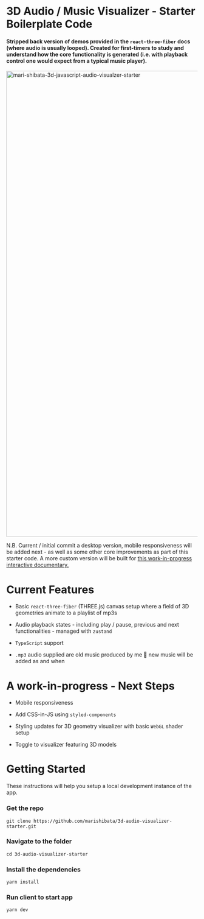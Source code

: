 # 3D Audio / Music Visualizer - Starter Boilerplate Code

#### Stripped back version of demos provided in the `react-three-fiber` docs (where audio is usually looped). Created for first-timers to study and understand how the core functionality is generated (i.e. with playback control one would expect from a typical music player).

<img width="1224" alt="mari-shibata-3d-javascript-audio-visualzer-starter" src="https://user-images.githubusercontent.com/76498339/210119966-0a4d8dc4-62a8-46ac-8ada-120f4ee07401.png">

N.B. Current / initial commit a desktop version, mobile responsiveness will be added next - as well as some other core improvements as part of this starter code. A more custom version will be built for [this work-in-progress interactive documentary.](https://www.github.com/marishibata/digital-prejudice)

# Current Features

- Basic `react-three-fiber` (THREE.js) canvas setup where a field of 3D geometries animate to a playlist of mp3s

- Audio playback states - including play / pause, previous and next functionalities - managed with `zustand`

- `TypeScript` support

- `.mp3` audio supplied are old music produced by me 😬 new music will be added as and when

# A work-in-progress - Next Steps

- Mobile responsiveness

- Add CSS-in-JS using `styled-components`

- Styling updates for 3D geometry visualizer with basic `WebGL` shader setup

- Toggle to visualizer featuring 3D models

# Getting Started

These instructions will help you setup a local development instance of the app.

### Get the repo

```
git clone https://github.com/marishibata/3d-audio-visualizer-starter.git
```

### Navigate to the folder

```
cd 3d-audio-visualizer-starter
```

### Install the dependencies

```
yarn install
```

### Run client to start app

```
yarn dev
```
